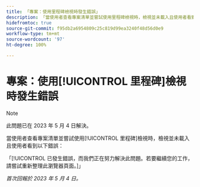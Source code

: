```yaml
---
title: 「專案：使用里程碑檢視時發生錯誤」
description: 「當使用者查看專案清單並嘗試使用里程碑檢視時，檢視並未載入且使用者看到錯誤。」
hidefromtoc: true
source-git-commit: f95db2a6954809c25c819d99ea3240f48d56d0e9
workflow-type: tm+mt
source-wordcount: '97'
ht-degree: 100%

---
```



# 專案：使用[!UICONTROL 里程碑]檢視時發生錯誤

>[!NOTE]
>
>此問題已在 2023 年 5 月 4 日解決。

當使用者查看專案清單並嘗試使用[!UICONTROL 里程碑]檢視時，檢視並未載入且使用者看到以下錯誤：

「[!UICONTROL 已發生錯誤，而我們正在努力解決此問題。若要繼續您的工作，請嘗試重新整理此瀏覽器頁面。]」

_首次回報於 2023 年 5 月 4 日。_

